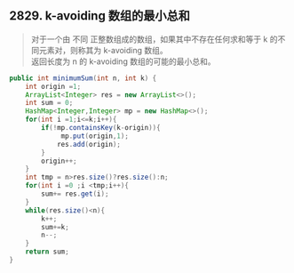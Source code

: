 ## 2829. k-avoiding 数组的最小总和
> 对于一个由 不同 正整数组成的数组，如果其中不存在任何求和等于 k 的不同元素对，则称其为 k-avoiding 数组。  
返回长度为 n 的 k-avoiding 数组的可能的最小总和。
```java
public int minimumSum(int n, int k) {
    int origin =1;
    ArrayList<Integer> res = new ArrayList<>();
    int sum = 0;
    HashMap<Integer,Integer> mp = new HashMap<>();
    for(int i =1;i<=k;i++){
        if(!mp.containsKey(k-origin)){
             mp.put(origin,1);
            res.add(origin);
        }
        origin++;
    }
    int tmp = n>res.size()?res.size():n;
    for(int i =0 ;i <tmp;i++){
        sum+= res.get(i);
    }
    while(res.size()<n){
        k++;
        sum+=k;
        n--;
    }
    return sum;
}
```